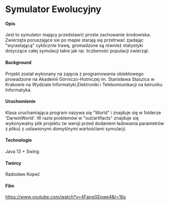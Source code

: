 # Symulator Ewolucyjny
#### Opis
Jest to symulator mający przedstawić proste zachowanie środowiska. Zwierzęta poruszające sie po mapie
starają się przetrwać zjadając "wyrastającą" cyklicznie trawę, gromadzone są również statystyki
dotyczące całej symulacji takie jak np. liczbeność populacji zwierząt.
#### Background
Projekt został wykonany na zajęcia z programowania obiektowego prowadzone na
Akademii Górniczo-Hutniczej im. Stanisława Staszica w Krakowie na Wydziale 
Informatyki,Elektroniki i Telekomiunikacji na keirunku Informatyka.
#### Uruchomienie
Klasa uruchamiająca program nazywa się "World" i znajduje się w folderze 'DarwinWorld'.
W razie problemów w "out/artifacts" znajduje się wykonywalny plik projektu (w wersji przed dodaniem ładowania parametrów z pliku) z ustawionymi domyślnymi wartośćiami symulacji.
#### Technologie
Java 13 + Swing
#### Twórcy
Radosław Kopeć
#### Film
https://www.youtube.com/watch?v=4FangGEpwe4&t=16s
